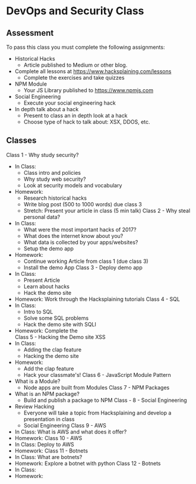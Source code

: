 # DevOps and Security Class

## Assessment

To pass this class you must complete the following 
assignments: 

- Historical Hacks 
  - Article published to Medium or other blog. 
- Complete all lessons at https://www.hacksplaining.com/lessons
  - Complete the exercises and take quizzes
- NPM Module 
  - Your JS Library published to https://www.npmjs.com
- Social Engineering
  - Execute your social engineering hack
- In depth talk about a hack 
  - Present to class an in depth look at a hack
  - Choose type of hack to talk about: XSX, DDOS, etc.

## Classes 

Class 1 - Why study security?
  - In Class: 
    - Class intro and policies
    - Why study web security?
    - Look at security models and vocabulary
  - Homework: 
    - Research historical hacks
    - Write blog post (500 to 1000 words) due class 3
    - Stretch: Present your article in class (5 min talk)
Class 2 - Why steal personal data? 
  - In Class: 
    - What were the most important hacks of 2017?
    - What does the internet know about you?
    - What data is collected by your apps/websites?
    - Setup the demo app
  - Homework: 
    - Continue working Article from class 1 (due class 3)
    - Install the demo App
Class 3 - Deploy demo app
  - In Class:  
    - Present Article
    - Learn about hacks
    - Hack the demo site
  - Homework: Work through the Hacksplaining tutorials
Class 4 - SQL
  - In Class: 
    - Intro to SQL
    - Solve some SQL problems
    - Hack the demo site with SQLI
  - Homework: Complete the  
Class 5 - Hacking the Demo site XSS
  - In Class: 
    - Adding the clap feature 
    - Hacking the demo site
  - Homework: 
    - Add the clap feature 
    - Hack your classmate's!
Class 6 - JavaScript Module Pattern
  - What is a Module?
    - Node apps are built from Modules
Class 7 - NPM Packages 
  - What is an NPM package? 
    - Build and publish a package to NPM
Class - 8 - Social Engineering
  - Review Hacking
    - Everyone will take a topic from Hacksplaining and develop a presentation in class 
    - Social Engineering
Class 9 - AWS 
  - In Class: What is AWS and what does it offer?  
  - Homework: 
Class 10 - AWS
  - In Class: Deploy to AWS
  - Homework: 
Class 11 - Botnets
  - In Class: What are botnets?
  - Homework: Explore a botnet with python
Class 12 - Botnets 
  - In Class: 
  - Homework: 

